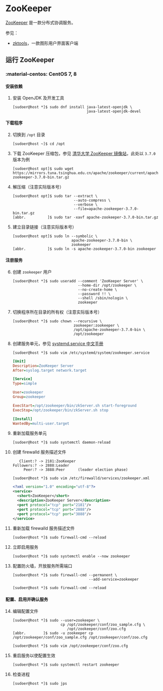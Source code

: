 # ZooKeeper

[ZooKeeper] 是一款分布式协调服务。

参见：

*   [zktools]，一款图形用户界面客户端

## 运行 ZooKeeper

### :material-centos: CentOS 7, 8

#### 安装依赖

1.  安装 OpenJDK 及开发工具

    ``` console
    [sudoer@host *]$ sudo dnf install java-latest-openjdk \
                                      java-latest-openjdk-devel
    ```

#### 下载程序

2.  切换到 `/opt` 目录

    ``` console
    [sudoer@host ~]$ cd /opt
    ```

0.  下载 ZooKeeper 压缩包，参见 [清华大学 ZooKeeper 镜像站](https://mirrors.tuna.tsinghua.edu.cn/apache/zookeeper/current)，此处以 `3.7.0` 版本为例

    ``` console
    [sudoer@host opt]$ sudo wget https://mirrors.tuna.tsinghua.edu.cn/apache/zookeeper/current/apache-zookeeper-3.7.0-bin.tar.gz
    ```

0.  解压缩（注意实际版本号）

    ``` console
    [sudoer@host opt]$ sudo tar --extract \
                                --auto-compress \
                                --verbose \
                                --file=apache-zookeeper-3.7.0-bin.tar.gz
    [abbr.          ]$ sudo tar -xavf apache-zookeeper-3.7.0-bin.tar.gz
    ```

0.  建立目录链接（注意实际版本号）

    ``` console
    [sudoer@host opt]$ sudo ln --symbolic \
                               apache-zookeeper-3.7.0-bin \
                               zookeeper
    [abbr.          ]$ sudo ln -s apache-zookeeper-3.7.0-bin zookeeper
    ```

#### 注册服务

6.  创建 `zookeeper` 用户

    ``` console
    [sudoer@host *]$ sudo useradd --comment 'ZooKeeper Server' \
                                  --home-dir /opt/zookeeper \
                                  --no-create-home \
                                  --password !! \
                                  --shell /sbin/nologin \
                                  zookeeper
    ```

0.  切换程序所在目录的所有权（注意实际版本号）

    ``` console
    [sudoer@host *]$ sudo chown --recursive \
                                zookeeper:zookeeper \
                                /opt/apache-zookeeper-3.7.0-bin \
                                /opt/zookeeper
    ```

0.  创建服务单元，参见 [systemd.service 中文手册](http://www.jinbuguo.com/systemd/systemd.service.html)

    ``` console
    [sudoer@host *]$ sudo vim /etc/systemd/system/zookeeper.service
    ```

    ``` ini
    [Unit]
    Description=ZooKeeper Server
    After=syslog.target network.target

    [Service]
    Type=simple

    User=zookeeper
    Group=zookeeper

    ExecStart=/opt/zookeeper/bin/zkServer.sh start-foreground
    ExecStop=/opt/zookeeper/bin/zkServer.sh stop

    [Install]
    WantedBy=multi-user.target
    ```

0.  重新加载服务单元

    ``` console
    [sudoer@host *]$ sudo systemctl daemon-reload
    ```

0.  创建 firewalld 服务描述文件

    ``` text
       Client:? -> 2181:ZooKeeper
    Followers:? -> 2888:Leader
         Peer:? -> 3888:Peer      (leader election phase)
    ```

    ``` console
    [sudoer@host *]$ sudo vim /etc/firewalld/services/zookeeper.xml
    ```

    ``` xml
    <?xml version="1.0" encoding="utf-8"?>
    <service>
      <short>ZooKeeper</short>
      <description>ZooKeeper Server</description>
      <port protocol="tcp" port="2181"/>
      <port protocol="tcp" port="2888"/>
      <port protocol="tcp" port="3888"/>
    </service>
    ```

0.  重新加载 firewalld 服务描述文件

    ``` console
    [sudoer@host *]$ sudo firewall-cmd --reload
    ```

0.  立即启用服务

    ``` console
    [sudoer@host *]$ sudo systemctl enable --now zookeeper
    ```

0.  配置防火墙，开放服务所需端口

    ``` console
    [sudoer@host *]$ sudo firewall-cmd --permanent \
                                       --add-service=zookeeper

    [sudoer@host *]$ sudo firewall-cmd --reload
    ```

#### 配置、启用并确认服务

14. 编辑配置文件

    ``` console
    [sudoer@host *]$ sudo --user=zookeeper \
                          cp /opt/zookeeper/conf/zoo_sample.cfg \
                             /opt/zookeeper/conf/zoo.cfg
    [abbr.        ]$ sudo -u zookeeper cp /opt/zookeeper/conf/zoo_sample.cfg /opt/zookeeper/conf/zoo.cfg

    [sudoer@host *]$ sudo vim /opt/zookeeper/conf/zoo.cfg
    ```

0.  重启服务以使配置生效

    ``` console
    [sudoer@host *]$ sudo systemctl restart zookeeper
    ```

0.  检查进程

    ``` console
    [sudoer@host *]$ sudo jps
    ```

<!----------------------------------------------------------------------------->

[zktools]:   https://blog.csdn.net/rongbaojian/article/details/82078368 "zookeeper 可视化工具"
[ZooKeeper]: https://zookeeper.apache.org/                              "Apache ZooKeeper"
